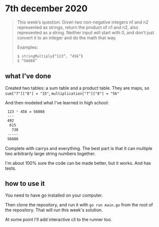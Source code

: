 # 7th december 2020

> This week’s question:
> Given two non-negative integers n1 and n2 represented as strings, return the product of n1 and n2, also represented
> as a string. Neither input will start with 0, and don’t just convert it to an integer and do the math that way.
>
> Examples:
> ```bash
> $ stringMultiply(“123”, “456”)
> $ “56088”
> ```

## what I've done

Created two tables: a sum table and a product table. They are maps, so `sum["7"]["8"] = "15"`, `multiplication["7"]["8"] = "56"`

And then modeled what I've learned in high school:
```bash
 123 * 456 = 56088
 ---
 492
  615
   738
 -----
 56088
```
Complete with carrys and everything. The best part is that it can multiple two arbitrarily large string numbers together.

I'm about 100% sure the code can be made better, but it works. And has tests.

## how to use it

You need to have go installed on your computer.

Then clone the repository, and run it with `go run main.go` from the root of the repository. That will run this week's solution.

At some point I'll add interactive cli to the runner too.
